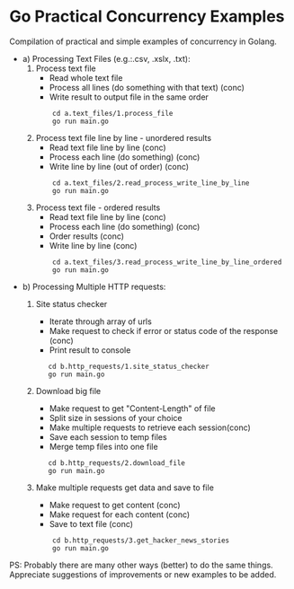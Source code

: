 # Go Practical Concurrency Examples

Compilation of practical and simple examples of concurrency in Golang.

- a) Processing Text Files (e.g.:.csv, .xslx, .txt):
    1. Process text file
        * Read whole text file
        * Process all lines (do something with that text) (conc)
        * Write result to output file in the same order
        ```
            cd a.text_files/1.process_file
            go run main.go
        ```
    2. Process text file line by line - unordered results
        * Read text file line by line (conc)
        * Process each line (do something) (conc)
        * Write line by line (out of order) (conc)
        ```
            cd a.text_files/2.read_process_write_line_by_line
            go run main.go
        ```
    3. Process text file - ordered results
        * Read text file line by line (conc)
        * Process each line (do something) (conc)
        * Order results (conc)
        * Write line by line (conc)
        ```
            cd a.text_files/3.read_process_write_line_by_line_ordered
            go run main.go
        ```
- b) Processing Multiple HTTP requests:
    1. Site status checker
        * Iterate through array of urls
        * Make request to check if error or status code of the response (conc)
        * Print result to console
        ```
           cd b.http_requests/1.site_status_checker
           go run main.go
        ```

    2. Download big file
        * Make request to get "Content-Length" of file
        * Split size in sessions of your choice
        * Make multiple requests to retrieve each session(conc)
        * Save each session to temp files
        * Merge temp files into one file

        ```
           cd b.http_requests/2.download_file
           go run main.go
        ```
    3.  Make multiple requests get data and save to file
        * Make request to get content (conc)
        * Make request for each content (conc)
        * Save to text file (conc)

        ```
            cd b.http_requests/3.get_hacker_news_stories
            go run main.go
        ```

PS: Probably there are many other ways (better) to do the same things. Appreciate suggestions of improvements or new examples to be added.